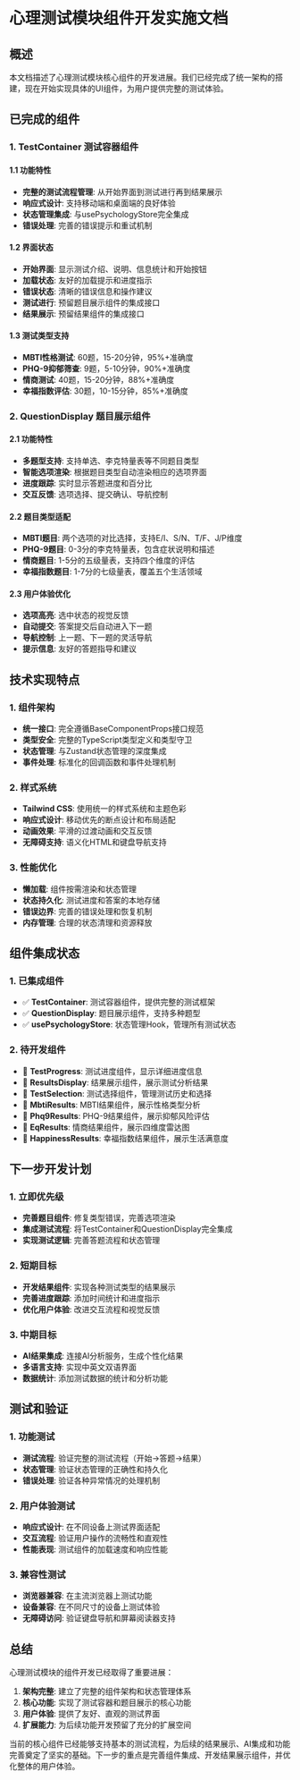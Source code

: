 # 心理测试模块组件开发实施文档

## 概述

本文档描述了心理测试模块核心组件的开发进展。我们已经完成了统一架构的搭建，现在开始实现具体的UI组件，为用户提供完整的测试体验。

## 已完成的组件

### 1. TestContainer 测试容器组件

#### 1.1 功能特性
- **完整的测试流程管理**: 从开始界面到测试进行再到结果展示
- **响应式设计**: 支持移动端和桌面端的良好体验
- **状态管理集成**: 与usePsychologyStore完全集成
- **错误处理**: 完善的错误提示和重试机制

#### 1.2 界面状态
- **开始界面**: 显示测试介绍、说明、信息统计和开始按钮
- **加载状态**: 友好的加载提示和进度指示
- **错误状态**: 清晰的错误信息和操作建议
- **测试进行**: 预留题目展示组件的集成接口
- **结果展示**: 预留结果组件的集成接口

#### 1.3 测试类型支持
- **MBTI性格测试**: 60题，15-20分钟，95%+准确度
- **PHQ-9抑郁筛查**: 9题，5-10分钟，90%+准确度
- **情商测试**: 40题，15-20分钟，88%+准确度
- **幸福指数评估**: 30题，10-15分钟，85%+准确度

### 2. QuestionDisplay 题目展示组件

#### 2.1 功能特性
- **多题型支持**: 支持单选、李克特量表等不同题目类型
- **智能选项渲染**: 根据题目类型自动渲染相应的选项界面
- **进度跟踪**: 实时显示答题进度和百分比
- **交互反馈**: 选项选择、提交确认、导航控制

#### 2.2 题目类型适配
- **MBTI题目**: 两个选项的对比选择，支持E/I、S/N、T/F、J/P维度
- **PHQ-9题目**: 0-3分的李克特量表，包含症状说明和描述
- **情商题目**: 1-5分的五级量表，支持四个维度的评估
- **幸福指数题目**: 1-7分的七级量表，覆盖五个生活领域

#### 2.3 用户体验优化
- **选项高亮**: 选中状态的视觉反馈
- **自动提交**: 答案提交后自动进入下一题
- **导航控制**: 上一题、下一题的灵活导航
- **提示信息**: 友好的答题指导和建议

## 技术实现特点

### 1. 组件架构
- **统一接口**: 完全遵循BaseComponentProps接口规范
- **类型安全**: 完整的TypeScript类型定义和类型守卫
- **状态管理**: 与Zustand状态管理的深度集成
- **事件处理**: 标准化的回调函数和事件处理机制

### 2. 样式系统
- **Tailwind CSS**: 使用统一的样式系统和主题色彩
- **响应式设计**: 移动优先的断点设计和布局适配
- **动画效果**: 平滑的过渡动画和交互反馈
- **无障碍支持**: 语义化HTML和键盘导航支持

### 3. 性能优化
- **懒加载**: 组件按需渲染和状态管理
- **状态持久化**: 测试进度和答案的本地存储
- **错误边界**: 完善的错误处理和恢复机制
- **内存管理**: 合理的状态清理和资源释放

## 组件集成状态

### 1. 已集成组件
- ✅ **TestContainer**: 测试容器组件，提供完整的测试框架
- ✅ **QuestionDisplay**: 题目展示组件，支持多种题型
- ✅ **usePsychologyStore**: 状态管理Hook，管理所有测试状态

### 2. 待开发组件
- 🔄 **TestProgress**: 测试进度组件，显示详细进度信息
- 🔄 **ResultsDisplay**: 结果展示组件，展示测试分析结果
- 🔄 **TestSelection**: 测试选择组件，管理测试历史和选择
- 🔄 **MbtiResults**: MBTI结果组件，展示性格类型分析
- 🔄 **Phq9Results**: PHQ-9结果组件，展示抑郁风险评估
- 🔄 **EqResults**: 情商结果组件，展示四维度雷达图
- 🔄 **HappinessResults**: 幸福指数结果组件，展示生活满意度

## 下一步开发计划

### 1. 立即优先级
- **完善题目组件**: 修复类型错误，完善选项渲染
- **集成测试流程**: 将TestContainer和QuestionDisplay完全集成
- **实现测试逻辑**: 完善答题流程和状态管理

### 2. 短期目标
- **开发结果组件**: 实现各种测试类型的结果展示
- **完善进度跟踪**: 添加时间统计和进度指示
- **优化用户体验**: 改进交互流程和视觉反馈

### 3. 中期目标
- **AI结果集成**: 连接AI分析服务，生成个性化结果
- **多语言支持**: 实现中英文双语界面
- **数据统计**: 添加测试数据的统计和分析功能

## 测试和验证

### 1. 功能测试
- **测试流程**: 验证完整的测试流程（开始→答题→结果）
- **状态管理**: 验证状态管理的正确性和持久化
- **错误处理**: 验证各种异常情况的处理机制

### 2. 用户体验测试
- **响应式设计**: 在不同设备上测试界面适配
- **交互流程**: 验证用户操作的流畅性和直观性
- **性能表现**: 测试组件的加载速度和响应性能

### 3. 兼容性测试
- **浏览器兼容**: 在主流浏览器上测试功能
- **设备兼容**: 在不同尺寸的设备上测试体验
- **无障碍访问**: 验证键盘导航和屏幕阅读器支持

## 总结

心理测试模块的组件开发已经取得了重要进展：

1. **架构完整**: 建立了完整的组件架构和状态管理体系
2. **核心功能**: 实现了测试容器和题目展示的核心功能
3. **用户体验**: 提供了友好、直观的测试界面
4. **扩展能力**: 为后续功能开发预留了充分的扩展空间

当前的核心组件已经能够支持基本的测试流程，为后续的结果展示、AI集成和功能完善奠定了坚实的基础。下一步的重点是完善组件集成、开发结果展示组件，并优化整体的用户体验。 